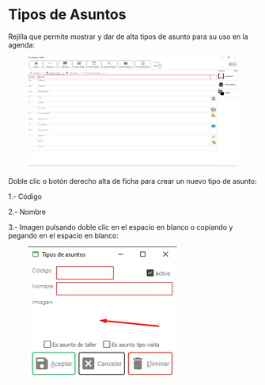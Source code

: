 # Tipos de Asuntos

Rejilla que permite mostrar y dar de alta tipos de asunto para su uso en la agenda:

<figure><img src="../../../.gitbook/assets/imagen (5) (6).png" alt=""><figcaption></figcaption></figure>

Doble clic o botón derecho alta de ficha para crear un nuevo tipo de asunto:

1.- Código

2.- Nombre

3.- Imagen pulsando doble clic en el espacio en blanco o copiando y pegando en el espacio en blanco:

<figure><img src="../../../.gitbook/assets/imagen (12).png" alt=""><figcaption></figcaption></figure>
